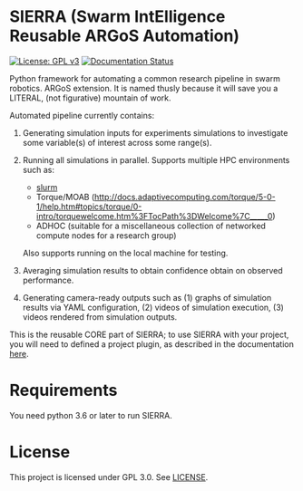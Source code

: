 # SIERRA (Swarm IntElligence Reusable ARGoS Automation)

[![License: GPL v3](https://img.shields.io/badge/License-GPLv3-blue.svg)](https://www.gnu.org/licenses/gpl-3.0)
[![Documentation Status](https://readthedocs.org/projects/swarm-robotics-sierra/badge/?version=latest)](https://swarm-robotics-sierra.readthedocs.io/en/latest/?badge=latest)

Python framework for automating a common research pipeline in swarm
robotics. ARGoS extension. It is named thusly because it will save you a
LITERAL, (not figurative) mountain of work.

Automated pipeline currently contains:

1. Generating simulation inputs for experiments simulations to investigate some
   variable(s) of interest across some range(s).

2. Running all simulations in parallel. Supports multiple HPC environments such as:

    - [slurm](https://slurm.schedmd.com/documentation.html)
    - Torque/MOAB (http://docs.adaptivecomputing.com/torque/5-0-1/help.htm#topics/torque/0-intro/torquewelcome.htm%3FTocPath%3DWelcome%7C_____0)
    - ADHOC (suitable for a miscellaneous collection of networked compute nodes
      for a research group)

    Also supports running on the local machine for testing.

3. Averaging simulation results to obtain confidence obtain on observed performance.

4. Generating camera-ready outputs such as (1) graphs of simulation results via
   YAML configuration, (2) videos of simulation execution, (3) videos rendered
   from simulation outputs.

This is the reusable CORE part of SIERRA; to use SIERRA with your project, you
will need to defined a project plugin, as described in the documentation
[here](https://swarm-robotics-sierra.readthedocs.io/en/latest/).

# Requirements
You need python 3.6 or later to run SIERRA.

# License
This project is licensed under GPL 3.0. See [LICENSE](LICENSE.md).
